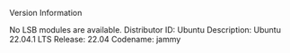 Version Information

No LSB modules are available.
Distributor ID:	Ubuntu
Description:	Ubuntu 22.04.1 LTS
Release:	22.04
Codename:	jammy
